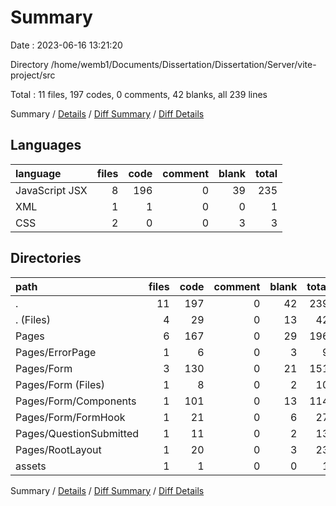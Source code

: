 # Summary

Date : 2023-06-16 13:21:20

Directory /home/wemb1/Documents/Dissertation/Dissertation/Server/vite-project/src

Total : 11 files,  197 codes, 0 comments, 42 blanks, all 239 lines

Summary / [Details](details.md) / [Diff Summary](diff.md) / [Diff Details](diff-details.md)

## Languages
| language | files | code | comment | blank | total |
| :--- | ---: | ---: | ---: | ---: | ---: |
| JavaScript JSX | 8 | 196 | 0 | 39 | 235 |
| XML | 1 | 1 | 0 | 0 | 1 |
| CSS | 2 | 0 | 0 | 3 | 3 |

## Directories
| path | files | code | comment | blank | total |
| :--- | ---: | ---: | ---: | ---: | ---: |
| . | 11 | 197 | 0 | 42 | 239 |
| . (Files) | 4 | 29 | 0 | 13 | 42 |
| Pages | 6 | 167 | 0 | 29 | 196 |
| Pages/ErrorPage | 1 | 6 | 0 | 3 | 9 |
| Pages/Form | 3 | 130 | 0 | 21 | 151 |
| Pages/Form (Files) | 1 | 8 | 0 | 2 | 10 |
| Pages/Form/Components | 1 | 101 | 0 | 13 | 114 |
| Pages/Form/FormHook | 1 | 21 | 0 | 6 | 27 |
| Pages/QuestionSubmitted | 1 | 11 | 0 | 2 | 13 |
| Pages/RootLayout | 1 | 20 | 0 | 3 | 23 |
| assets | 1 | 1 | 0 | 0 | 1 |

Summary / [Details](details.md) / [Diff Summary](diff.md) / [Diff Details](diff-details.md)